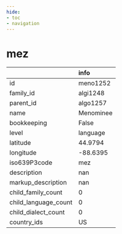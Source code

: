 ```yaml
---
hide:
- toc
- navigation
---
```

# mez
|                      | info      |
|:---------------------|:----------|
| id                   | meno1252  |
| family_id            | algi1248  |
| parent_id            | algo1257  |
| name                 | Menominee |
| bookkeeping          | False     |
| level                | language  |
| latitude             | 44.9794   |
| longitude            | -88.6395  |
| iso639P3code         | mez       |
| description          | nan       |
| markup_description   | nan       |
| child_family_count   | 0         |
| child_language_count | 0         |
| child_dialect_count  | 0         |
| country_ids          | US        |